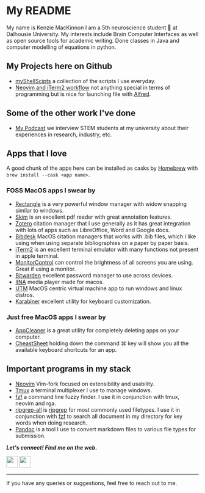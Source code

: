 # My README

My name is Kenzie MacKinnon I am a 5th neuroscience student 🧠 at Dalhousie University.  My interests include Brain Computer Interfaces as well as open source tools for academic writing.  Done classes in Java and computer modelling of equations in python.

## My Projects here on Github

- [myShellScipts](https://github.com/Kenmac589/myShellScripts) a collection of the scripts I use everyday.
- [Neovim and iTerm2 workflow](https://github.com/Kenmac589/alfred-iTerm-Neovim) not anything special in terms of programming but is nice for launching file with [Alfred](https://www.alfredapp.com/).

## Some of the other work I've done

- [My Podcast](https://podcasts.apple.com/ca/podcast/voices-of-stem/id1537339890) we interview STEM students at my university about their experiences in research, industry, etc.

## Apps that I love

A good chunk of the apps here can be installed as casks by [Homebrew](https://brew.sh/) with `brew install --cask <app name>`.

### FOSS MacOS apps I swear by

- [Rectangle](https://github.com/rxhanson/Rectangle) is a very powerful window manager with widow snapping similar to windows.
- [Skim](https://skim-app.sourceforge.io/) is an excellent pdf reader with great annotation features.
- [Zotero](https://www.zotero.org/) citation manager that I use generally as it has great integration with lots of apps such as LibreOffice, Word and Google docs.
- [Bibdesk](https://bibdesk.sourceforge.io/) MacOS citation managers that works with .bib files, which I like using when using separate bibliographies on a paper by paper basis.
- [iTerm2](https://iterm2.com/) is an excellent terminal emulator with many functions not present in apple terminal.
- [MonitorControl](https://github.com/MonitorControl/MonitorControl#readme) can control the brightness of all screens you are using.  Great if using a monitor.
- [Bitwarden](https://bitwarden.com/) excellent password manager to use across devices.
- [IINA](https://iina.io/) media player made for macos.
- [UTM](https://mac.getutm.app/) MacOS centric virtual machine app to run windows and linux distros.
- [Karabiner](https://github.com/pqrs-org/Karabiner-Elements) excellent utility for keyboard customization.

### Just free MacOS apps I swear by

- [AppCleaner](https://freemacsoft.net/appcleaner/) is a great utility for completely deleting apps on your computer.
- [CheastSheet](https://www.mediaatelier.com/CheatSheet/) holding down the command ⌘ key will show you all the available keyboard shortcuts for an app.

## Important programs in my stack

- [Neovim](https://github.com/neovim/neovim) Vim-fork focused on extensibility and usability.
- [Tmux](https://github.com/tmux/tmux) a terminal multiplexer I use to manage windows.
- [fzf](https://github.com/junegunn/fzf) a command line fuzzy finder.  I use it in conjunction with tmux, neovim and rga.
- [ripgrep-all](https://github.com/phiresky/ripgrep-all) is [ripgrep](https://github.com/BurntSushi/ripgrep) for most commonly used filetypes.  I use it in conjunction with [fzf](https://github.com/junegunn/fzf) to search all document in my directory for key words when doing research.
- [Pandoc](https://pandoc.org/) is a tool I use to convert markdown files to various file types for submission.

<b><i>Let's connect! Find me on the web.</i></b>

[<img height="30" src="https://img.shields.io/badge/twitter-%231DA1F2.svg?&style=for-the-badge&logo=twitter&logoColor=white" />][twitter]
[<img height="30" src="https://img.shields.io/badge/linkedin-blue.svg?&style=for-the-badge&logo=linkedin&logoColor=white" />][LinkedIn]
<br />
<hr />

[twitter]: https://twitter.com/MacKinnonKenzie
[linkedin]: https://www.linkedin.com/in/kenzie-mackinnon-7a75501b6/

If you have any queries or suggestions, feel free to reach out to me.
